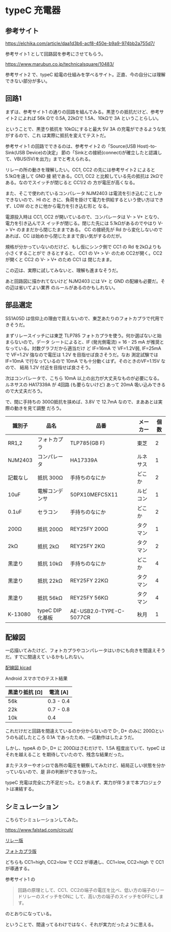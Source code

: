 # typeC 充電器

## 参考サイト

https://elchika.com/article/daa1d3b6-acf8-450e-b9a9-974bb2a755d7/

参考サイト1 として回路図を参考にさせてもらう。

https://www.marubun.co.jp/technicalsquare/10483/

参考サイト2 で、typeC 給電の仕組みを学べるサイト。正直、今の自分には理解できない部分が多い。

## 回路1

まずは、参考サイト1 の通りの回路を組んでみる。黒塗りの抵抗だけど、参考サイト2 によれば 56k
Ωで 0.5A, 22kΩで 1.5A、10kΩで 3A ということらしい。

ということで、黒塗り抵抗を 10kΩにすると最大 5V 3A の充電ができるような気がするので、これ
は実際に抵抗を変えてテストだ。

参考サイト1 の回路でできるのは、参考サイト2 の「Source(USB Host)-to-Sink(USB Device)の決定」
節の「Sinkとの接続(connect)が確立したと認識して、VBUS(5V)を出力」までと考えられる。

リレーの所の動きを理解したい。CC1, CC2 の先には参考サイト2 によると 5.1kΩを遠して GND 接
続である。CC1, CC2 と比較している先の抵抗は 2kΩである。なのでスイッチが閉じると CC1/2 の
方が電圧が高くなる。

また、そこで使われているコンパレータ NJM2403 は電流を引き込むことしかできないので、HI のと
きに、負荷を掛けて電力を供給するという使い方はできず、LOW のときに他から電力を引き込む形と
なる。

電源投入時は CC1, CC2 が開いているので、コンパレータは V- > V+ となり、電力を引き込んでス
イッチが閉じる。閉じた先には 5.1kΩがあるのでやはり V- > V+ のままだから閉じたままである。
CC の接続先が Rd から変化しないのであれば、CC は始めから閉じたままで良い気がするのだが。 

規格が分かっていないのだけど、もし仮にシンク側で CC1 の Rd を2kΩよりも小さくすることがで
きるとすると、 CC1 の V+ > V- のため CC2が開く。CC2 が開くと CC2 の V- > V+ のため CC1 は
閉じたまま。

この辺は、実際に試してみないと、理解も進まなそうだ。

あと回路図に描かれてないけど NJM2403 には V+ と GND の配線も必要だ。その辺は省いてよい業界
のルールがあるのかもしれない。


## 部品選定

SS1A05D は信仰上の理由で買えないので、東芝あたりのフォトカプラで代用できそうだ。

まずリレースイッチには東芝 TLP785 フォトカプラを使う。何か選ばないと始まらないので。データ
シートによると、IF (発光側電流) = 16 - 25 mA が推奨となっている。対数グラフだから適当だけ
ど IF=16mA で VF=1.2V弱, IF=25mA で VF=1.2V 強なので電圧は 1.2V を目指せば良さそうだ。なお
測定試験では IF=10mA で行なっているので 10mA でも十分動くはず。そのときのVF=1.15V なので、
結局 1.2V 付近を目指せば良さそう。

次はコンパレータで、こちら 10mA 以上の出力が大丈夫なものが必要になる。ルネサスの HA17339A
が 4回路 (も要らないけど) あって 20mA 吸い込みできるので大丈夫だろう。

で、間に手持ちの 300Ω抵抗を挟めば、3.8V で 12.7mA なので、まああとは実際の動きを見て調整
だろう。

| 識別子   | 品名           | 品番            | メーカー    | 個数 |
| -----    | ----           | ----            | --------    | ---- |
| RR1,2    | フォトカプラ   | TLP785(GB F)    | 東芝        | 2 |
| NJM2403  | コンパレータ   | HA17339A        | ルネサス    | 1 |
| 記載なし | 抵抗 300Ω     | 手持ちのなにか  | どこか      | 2 |
| 10uF     | 電解コンデンサ | 50PX10MEFC5X11  | ルビコン    | 1 |
| 0.1uF    | セラコン       | 手持ちのなにか  | どこか      | 2 |
| 200Ω    | 抵抗 200Ω     | REY25FY 200Ω   | タクマン    | 1 |
| 2kΩ     | 抵抗 2kΩ      | REY25FY 2KΩ    | タクマン    | 2 | 
| 黒塗り   | 抵抗 10kΩ     | 手持ちのなにか  | どこか      | 4 |
| 黒塗り   | 抵抗 22kΩ     | REY25FY 22KΩ   | タクマン    | 4 |
| 黒塗り   | 抵抗 56kΩ     | REY25FY 56KΩ   | タクマン    | 4 |
| K-13080  | typeC DIP化基板| AE-USB2.0-TYPE-C-5077CR | 秋月 | 1 |

## 配線図 

一応描いてみたけど、フォトカプラやコンパレータはいかにも向きを間違えそうだ。すでに間違えて
いるかもしれない。

[配線図 kicad](./kicad/typeC/typec_kicad.pdf)

Android スマホでのテスト結果

| 黒塗り抵抗 [Ω]  | 電流 [A]  | 
| ---              | ---       |
| 56k              | 0.3 - 0.4 |
| 22k              | 0.7 - 0.8 | 
| 10k              | 0.4       |

これだけだと回路を間違えているのか分からないので D-, D+ のみに 200Ωというのも試したところ
0.1A であったため、一応動作はしたようだ。

しかし、typeA の D-, D+ に 200Ωはさむだけで、1.5A 程度出ていて、typeC はそれを越えること
を期待していたので、残念な結果だった。

またテスターやオシロで各所の電圧を観察してみたけど、結局正しい状態を分かっていないので、是
非の判断ができなかった。

typeC 充電は完全に力不足だった。とりあえず、実力が伴うまで本プロジェクトは凍結する。

## シミュレーション

こちらでシミュレーションしてみた。  

https://www.falstad.com/circuit/

[リレー版](./type_c_charger.txt)

[フォトカプラ版](./type_c_charger_optcoupler.txt)

どちらも CC1=high, CC2=low で CC2 が導通し、CC1=low, CC2=high で CC1 が導通する。

参考サイト1 の

> 回路の原理として、CC1、CC2の端子の電圧を比べ、低い方の端子のリードリレーのスイッチをONに
> して、高い方の端子のスイッチをOFFにします。

のとおりになっている。

ということで、間違ってるわけではなく、それが実力だったように思える。

